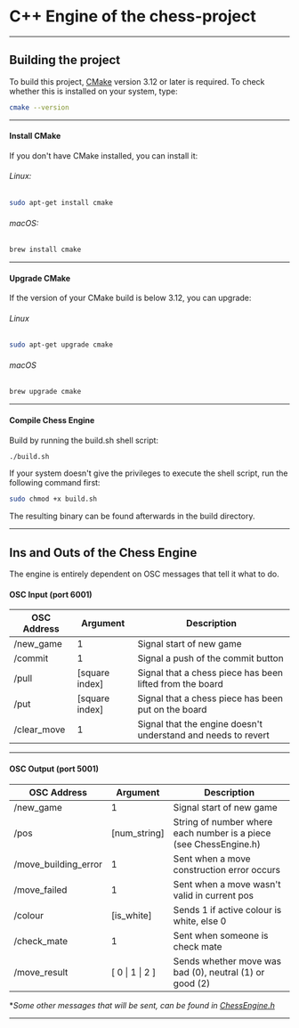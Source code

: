 # C++ Engine of the chess-project
---
## Building the project

To build this project, [CMake](https://cmake.org "CMake website") version 3.12 or later is required.
To check whether this is installed on your system, type:
``` bash
cmake --version
```
---
#### Install CMake
If you don't have CMake installed, you can install it:
###### Linux:
``` bash
sudo apt-get install cmake
```

###### macOS:
``` bash
brew install cmake
```

---

#### Upgrade CMake

If the version of your CMake build is below 3.12, you can upgrade:
###### Linux
``` bash
sudo apt-get upgrade cmake
```
###### macOS
``` bash
brew upgrade cmake
```

---
#### Compile Chess Engine

Build by running the build.sh shell script:
``` bash
./build.sh
```

If your system doesn't give the privileges to execute the shell script,
run the following command first:
``` bash
sudo chmod +x build.sh
```

The resulting binary can be found afterwards in the build directory.

---

## Ins and Outs of the Chess Engine
The engine is entirely dependent on OSC messages that tell it what to do.

#### OSC Input (port 6001)

| OSC Address   | Argument          | Description               |
|-------------  |-------------      |-------------              |
| /new_game     | 1                 | Signal start of new game  |
| /commit       | 1                 | Signal a push of the commit button |
| /pull | [square index]    | Signal that a chess piece has been lifted from the board |
| /put  | [square index]    | Signal that a chess piece has been put on the board |
| /clear_move| 1 | Signal that the engine doesn't understand and needs to revert |

---

#### OSC Output (port 5001)

| OSC Address | Argument | Description |
|---|---|---|
| /new_game | 1 | Signal start of new game |
| /pos | [num_string] | String of number where each number is a piece (see ChessEngine.h) |
| /move_building_error |1| Sent when a move construction error occurs|
| /move_failed |1| Sent when a move wasn't valid in current pos|
| /colour | [is_white] | Sends 1 if active colour is white, else 0 |
| /check_mate |1 | Sent when someone is check mate|
| /move_result| [ 0 \| 1 \| 2 ] | Sends whether move was bad (0), neutral (1) or good (2)|

\**Some other messages that will be sent, can be found in [ChessEngine.h](https://github.com/w-ensink/chess-project/blob/master/cpp-chess-engine/src/ChessEngine.h "ChessEngine.h")*

---